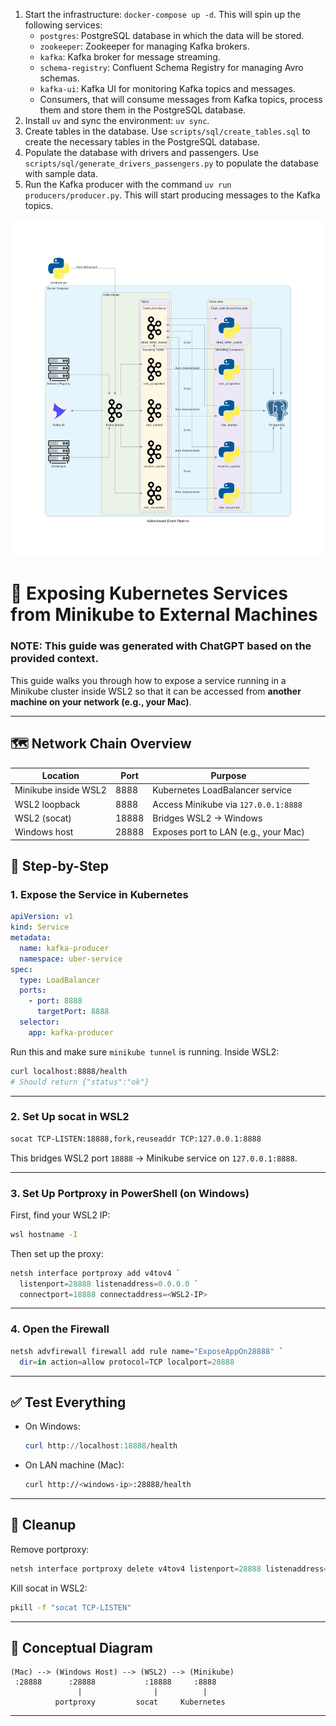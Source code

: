 1. Start the infrastructure: `docker-compose up -d`. This will spin up the following services:
   - `postgres`: PostgreSQL database in which the data will be stored.
   - `zookeeper`: Zookeeper for managing Kafka brokers.
   - `kafka`: Kafka broker for message streaming.
   - `schema-registry`: Confluent Schema Registry for managing Avro schemas.
   - `kafka-ui`: Kafka UI for monitoring Kafka topics and messages.
   - Consumers, that will consume messages from Kafka topics, process them and store them in the PostgreSQL database.
2. Install `uv` and sync the environment: `uv sync`.
3. Create tables in the database. Use `scripts/sql/create_tables.sql` to create the necessary tables in the PostgreSQL database.
4. Populate the database with drivers and passengers. Use `scripts/sql/generate_drivers_passengers.py` 
to populate the database with sample data.
5. Run the Kafka producer with the command `uv run producers/producer.py`. This will start producing messages to the Kafka topics.

![kafka-based_event_pipeline.png](assets/kafka-based_event_pipeline.png)



# 🔌 Exposing Kubernetes Services from Minikube to External Machines
### NOTE: This guide was generated with ChatGPT based on the provided context.

This guide walks you through how to expose a service running in a Minikube cluster inside WSL2 so that it can be accessed from **another machine on your network (e.g., your Mac)**.

---

## 🗺️ Network Chain Overview

| Location        | Port    | Purpose |
|-----------------|---------|---------|
| Minikube inside WSL2 | 8888 | Kubernetes LoadBalancer service |
| WSL2 loopback   | 8888    | Access Minikube via `127.0.0.1:8888` |
| WSL2 (socat)    | 18888   | Bridges WSL2 → Windows |
| Windows host    | 28888   | Exposes port to LAN (e.g., your Mac) |

## 🔧 Step-by-Step

### 1. Expose the Service in Kubernetes

```yaml
apiVersion: v1
kind: Service
metadata:
  name: kafka-producer
  namespace: uber-service
spec:
  type: LoadBalancer
  ports:
    - port: 8888
      targetPort: 8888
  selector:
    app: kafka-producer
```

Run this and make sure `minikube tunnel` is running. Inside WSL2:

```bash
curl localhost:8888/health
# Should return {"status":"ok"}
```

---

### 2. Set Up socat in WSL2

```bash
socat TCP-LISTEN:18888,fork,reuseaddr TCP:127.0.0.1:8888
```

This bridges WSL2 port `18888` → Minikube service on `127.0.0.1:8888`.

---

### 3. Set Up Portproxy in PowerShell (on Windows)

First, find your WSL2 IP:

```bash
wsl hostname -I
```

Then set up the proxy:

```powershell
netsh interface portproxy add v4tov4 `
  listenport=28888 listenaddress=0.0.0.0 `
  connectport=18888 connectaddress=<WSL2-IP>
```

---

### 4. Open the Firewall

```powershell
netsh advfirewall firewall add rule name="ExposeAppOn28888" `
  dir=in action=allow protocol=TCP localport=28888
```

---

## ✅ Test Everything

- On Windows:
  ```powershell
  curl http://localhost:18888/health
  ```

- On LAN machine (Mac):
  ```bash
  curl http://<windows-ip>:28888/health
  ```

---

## 🧹 Cleanup

Remove portproxy:

```powershell
netsh interface portproxy delete v4tov4 listenport=28888 listenaddress=0.0.0.0
```

Kill socat in WSL2:

```bash
pkill -f "socat TCP-LISTEN"
```

---

## 🧠 Conceptual Diagram

```text
(Mac) --> (Windows Host) --> (WSL2) --> (Minikube)
 :28888      :28888           :18888     :8888
               |                |          |
          portproxy         socat     Kubernetes
```

---
